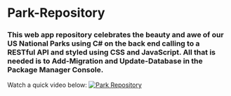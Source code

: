 # Park-Repository

<h3>This web app repository celebrates the beauty and awe of our US National Parks using C# on the back end calling to a RESTful API and styled using CSS and JavaScript. All that is needed is to Add-Migration and Update-Database in the Package Manager Console. </h3>

Watch a quick video below: 
[![Park Repository](https://img.youtube.com/vi/BjN5RTi95P4/0.jpg)](https://www.youtube.com/watch?v=BjN5RTi95P4)

